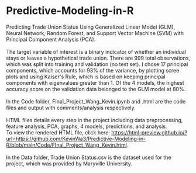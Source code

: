 # Predictive-Modeling-in-R
Predicting Trade Union Status Using Generalized Linear Model (GLM), Neural Network, Random Forest, and Support Vector Machine (SVM) with Principal Component Analysis (PCA).<br /> <br />
The target variable of interest is a binary indicator of whether an individual stays or leaves a hypothetical trade union. There are 999 total observations, which was split into training and validation (no test set). I chose 17 principal components, which accounts for 93% of the variance, by plotting scree plots and using Kaiser's Rule, which is based on keeping principal components with eigenvalues greater than 1. Of the 4 models, the highest accuracy score on the validation data belonged to the GLM model at 80%. <br /> <br />
In the Code folder, FInal_Project_Wang_Kevin.ipynb and .html are the code files and output with comments/analysis respectively. <br /><br />
HTML files details every step in the project including data preprocessing, feature analysis, PCA, graphs, 4 models, predictions, and analysis. <br />
To view the rendered HTML file, click here: https://html-preview.github.io/?url=https://github.com/KevinWa3/Predictive-Modeling-in-R/blob/main/Code/FInal_Project_Wang_Kevin.html. <br /> <br />
In the Data folder, Trade Union Status.csv is the dataset used for the project, which was provided by Maryville University. <br />

